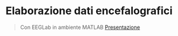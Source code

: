 # Elaborazione dati encefalografici
> Con EEGLab in ambiente MATLAB
[Presentazione](https://univr-my.sharepoint.com/:p:/g/personal/enrico_bonoldi_studenti_univr_it/EcQ_zwCCsq5OqWm6W2uuqbIBtxITe8UbxcF6mqumeDomJQ?e=ETjezA)
